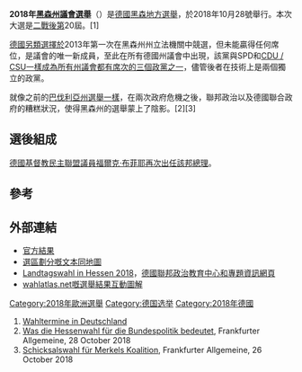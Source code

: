 **2018年[黑森州議會選舉](https://zh.wikipedia.org/wiki/黑森州議會 "wikilink")**（）是[德國](https://zh.wikipedia.org/wiki/德國 "wikilink")[黑森地方選舉](../Page/黑森.md "wikilink")，於2018年10月28號舉行。本次大選是[二戰後第](https://zh.wikipedia.org/wiki/二戰 "wikilink")20屆。\[1\]

[德國另類選擇於](../Page/德國另類選擇.md "wikilink")2013年第一次在黑森州州立法機關中競選，但未能贏得任何席位，是議會的唯一新成員，至此在所有德國州議會中出現，該黨與SPD和[CDU
/
CSU一樣成為所有州議會都有席次的三個政黨之一](../Page/联盟党_\(德国\).md "wikilink")，儘管後者在技術上是兩個獨立的政黨。

就像之前的[巴伐利亞州選舉一樣](../Page/2018年巴伐利亞州議會選舉.md "wikilink")，在兩次政府危機之後，聯邦政治以及德國聯合政府的糟糕狀況，使得黑森州的選舉蒙上了陰影。\[2\]\[3\]

## 選後組成

[德國基督教民主聯盟議員](https://zh.wikipedia.org/wiki/德國基督教民主聯盟 "wikilink")[福爾克·布菲耶再次出任該邦總理](https://zh.wikipedia.org/wiki/福爾克·布菲耶 "wikilink")。

## 參考

## 外部連結

  - [官方結果](https://statistik-hessen.de/l_2018/html/)
  - [選區劃分嘅文本同地圖](https://wahlen.hessen.de/land-hessen/landtagswahl/wahlkreise)
  - [Landtagswahl in
    Hessen 2018](https://www.politische-bildung.de/landtagswahlen_ergebnisse_infos.html#c9759)，[德國聯邦政治教育中心和專題資訊網頁](https://zh.wikipedia.org/wiki/德國聯邦政治教育中心 "wikilink")
  - [wahlatlas.net嘅選舉結果互動圖解](https://wahlatlas.net/he/18/)

[Category:2018年歐洲選舉](https://zh.wikipedia.org/wiki/Category:2018年歐洲選舉 "wikilink")
[Category:德国选举](https://zh.wikipedia.org/wiki/Category:德国选举 "wikilink")
[Category:2018年德國](https://zh.wikipedia.org/wiki/Category:2018年德國 "wikilink")

1.  [Wahltermine in
    Deutschland](http://www.wahlrecht.de/termine.htm#termine-2018-01-23)
2.  [Was die Hessenwahl für die Bundespolitik
    bedeutet](http://www.faz.net/aktuell/politik/wahl-in-hessen/was-die-hessenwahl-fuer-die-bundespolitik-bedeutet-15860320.html),
    Frankfurter Allgemeine, 28 October 2018
3.  [Schicksalswahl für Merkels
    Koalition](http://www.faz.net/aktuell/politik/wahl-in-hessen/wahl-in-hessen-muessen-merkel-und-nahles-danach-gehen-15858991.html),
    Frankfurter Allgemeine, 26 October 2018